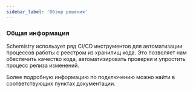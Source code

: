 ```yaml
---
sidebar_label: 'Обзор решения'
---
```


### Общая информация
Schemistry использует ряд CI/CD инструментов для автоматизации процессов работы с реестром из хранилищ кода. Это позволяет нам обеспечить качество кода, автоматизировать проверки и упростить процесс релиза изменений.

Более подробную информацию по подключению можно найти в соответствующих пунктах документации.